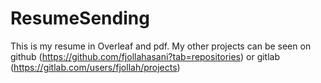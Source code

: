 # ResumeSending
This is my resume in Overleaf and pdf. My other projects can be seen on github (https://github.com/fjollahasani?tab=repositories) or gitlab (https://gitlab.com/users/fjollah/projects)
